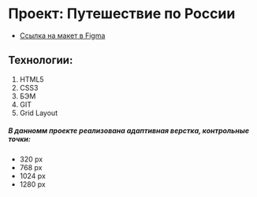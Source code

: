 # Проект: Путешествие по России

* [Ссылка на макет в Figma](https://www.figma.com/file/5S2WSbEFL6awjVWJ0NWL8Q/Sprint-3_-Russia-_-desktop-mobile?node-id=28503%3A0)

## Технологии: 
1. HTML5 
2. CSS3 
3. БЭМ 
4. GIT
5. Grid Layout


#####  В данномм проекте реализована адаптивная верстка, контрольные точки:
- 320 px
- 768 px
- 1024 px
- 1280 px

